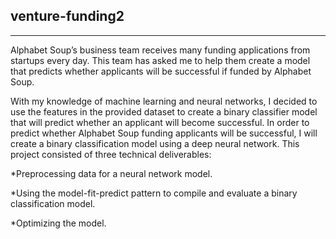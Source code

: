 ## venture-funding2
---
Alphabet Soup’s business team receives many funding applications from startups every day. This team has asked me to help them create a model that predicts whether applicants will be successful if funded by Alphabet Soup.

With my knowledge of machine learning and neural networks, I decided to use the features in the provided dataset to create a binary classifier model that will predict whether an applicant will become successful. In order to predict whether Alphabet Soup funding applicants will be successful, I will create a binary classification model using a deep neural network. This project consisted of three technical deliverables:

*Preprocessing data for a neural network model.

*Using the model-fit-predict pattern to compile and evaluate a binary classification model.

*Optimizing the model.

